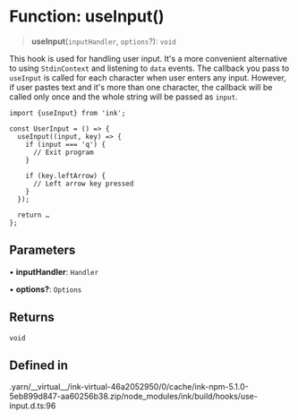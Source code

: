 # Function: useInput()

> **useInput**(`inputHandler`, `options`?): `void`

This hook is used for handling user input.
It's a more convenient alternative to using `StdinContext` and listening to `data` events.
The callback you pass to `useInput` is called for each character when user enters any input.
However, if user pastes text and it's more than one character, the callback will be called only once and the whole string will be passed as `input`.

```
import {useInput} from 'ink';

const UserInput = () => {
  useInput((input, key) => {
    if (input === 'q') {
      // Exit program
    }

    if (key.leftArrow) {
      // Left arrow key pressed
    }
  });

  return …
};
```

## Parameters

• **inputHandler**: `Handler`

• **options?**: `Options`

## Returns

`void`

## Defined in

.yarn/\_\_virtual\_\_/ink-virtual-46a2052950/0/cache/ink-npm-5.1.0-5eb899d847-aa60256b38.zip/node\_modules/ink/build/hooks/use-input.d.ts:96
